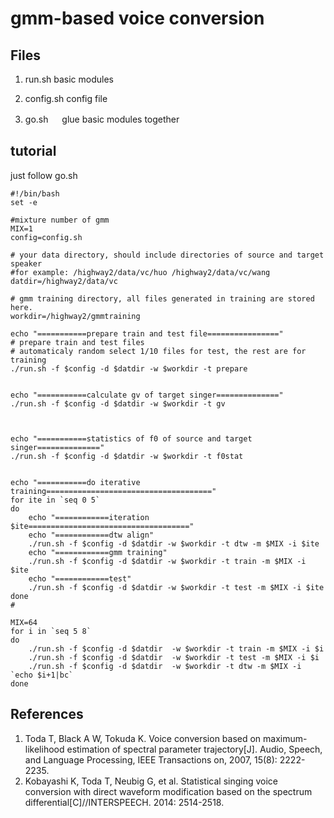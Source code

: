 # gmm-based voice conversion
    

## Files

1. run.sh    basic modules

2. config.sh config file

3. go.sh  　 glue basic modules together 


## tutorial

just follow go.sh 



    #!/bin/bash
    set -e

    #mixture number of gmm
    MIX=1
    config=config.sh

    # your data directory, should include directories of source and target speaker
    #for example: /highway2/data/vc/huo /highway2/data/vc/wang
    datdir=/highway2/data/vc

    # gmm training directory, all files generated in training are stored here.
    workdir=/highway2/gmmtraining

    echo "===========prepare train and test file================"
    # prepare train and test files
    # automaticaly random select 1/10 files for test, the rest are for training
    ./run.sh -f $config -d $datdir -w $workdir -t prepare


    echo "===========calculate gv of target singer=============="
    ./run.sh -f $config -d $datdir -w $workdir -t gv



    echo "===========statistics of f0 of source and target singer=============="
    ./run.sh -f $config -d $datdir -w $workdir -t f0stat


    echo "===========do iterative training====================================="
    for ite in `seq 0 5`
    do
        echo "============iteration $ite===================================="
        echo "============dtw align"
        ./run.sh -f $config -d $datdir -w $workdir -t dtw -m $MIX -i $ite
        echo "============gmm training"
        ./run.sh -f $config -d $datdir -w $workdir -t train -m $MIX -i $ite
        echo "============test"
        ./run.sh -f $config -d $datdir -w $workdir -t test -m $MIX -i $ite
    done
    #

    MIX=64
    for i in `seq 5 8`
    do
        ./run.sh -f $config -d $datdir  -w $workdir -t train -m $MIX -i $i 
        ./run.sh -f $config -d $datdir  -w $workdir -t test -m $MIX -i $i 
        ./run.sh -f $config -d $datdir  -w $workdir -t dtw -m $MIX -i `echo $i+1|bc` 
    done
## References

1. Toda T, Black A W, Tokuda K. Voice conversion based on maximum-likelihood estimation of spectral parameter trajectory[J]. Audio, Speech, and Language Processing, IEEE Transactions on, 2007, 15(8): 2222-2235.
2. Kobayashi K, Toda T, Neubig G, et al. Statistical singing voice conversion with direct waveform modification based on the spectrum differential[C]//INTERSPEECH. 2014: 2514-2518.
